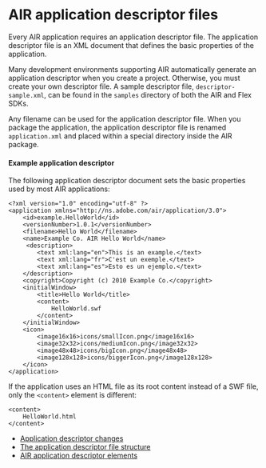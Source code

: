 # AIR application descriptor files

Every AIR application requires an application descriptor file. The application
descriptor file is an XML document that defines the basic properties of the
application.

Many development environments supporting AIR automatically generate an
application descriptor when you create a project. Otherwise, you must create
your own descriptor file. A sample descriptor file, `descriptor-sample.xml`, can
be found in the `samples` directory of both the AIR and Flex SDKs.

Any filename can be used for the application descriptor file. When you package
the application, the application descriptor file is renamed `application.xml`
and placed within a special directory inside the AIR package.

#### Example application descriptor

The following application descriptor document sets the basic properties used by
most AIR applications:

    <?xml version="1.0" encoding="utf-8" ?>
    <application xmlns="http://ns.adobe.com/air/application/3.0">
        <id>example.HelloWorld</id>
        <versionNumber>1.0.1</versionNumber>
        <filename>Hello World</filename>
        <name>Example Co. AIR Hello World</name>
         <description>
            <text xml:lang="en">This is an example.</text>
            <text xml:lang="fr">C'est un exemple.</text>
            <text xml:lang="es">Esto es un ejemplo.</text>
        </description>
        <copyright>Copyright (c) 2010 Example Co.</copyright>
        <initialWindow>
            <title>Hello World</title>
            <content>
                HelloWorld.swf
            </content>
        </initialWindow>
        <icon>
            <image16x16>icons/smallIcon.png</image16x16>
            <image32x32>icons/mediumIcon.png</image32x32>
            <image48x48>icons/bigIcon.png</image48x48>
            <image128x128>icons/biggerIcon.png</image128x128>
        </icon>
    </application>

If the application uses an HTML file as its root content instead of a SWF file,
only the `<content>` element is different:

    <content>
        HelloWorld.html
    </content>

- [Application descriptor changes](WSfffb011ac560372f-1f98376f1293df83869-8000.html)
- [The application descriptor file structure](WS5b3ccc516d4fbf351e63e3d118666ade46-7f84.html)
- [AIR application descriptor elements](WSfffb011ac560372f2fea1812938a6e463-8000.html)
